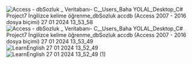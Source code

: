 ![Access - dbSozluk _ Veritabanı- C__Users_Baha YOLAL_Desktop_C# Project7 İngilizce kelime öğrenme_dbSozluk accdb (Access 2007 - 2016 dosya biçimi) 27 01 2024 13_53_58](https://github.com/Bahayll/VocabularyLearningProject/assets/120746431/c63e851a-687b-4aee-9045-a070553eebeb)
![Access - dbSozluk _ Veritabanı- C__Users_Baha YOLAL_Desktop_C# Project7 İngilizce kelime öğrenme_dbSozluk accdb (Access 2007 - 2016 dosya biçimi) 27 01 2024 13_53_49](https://github.com/Bahayll/VocabularyLearningProject/assets/120746431/59192b26-4fc8-47bc-9fb6-3c9bfe49828c)
![LearnEnglish 27 01 2024 13_52_49](https://github.com/Bahayll/VocabularyLearningProject/assets/120746431/3f602962-9282-4480-8409-9b33aedec746)
![LearnEnglish 27 01 2024 13_52_49 (1)](https://github.com/Bahayll/VocabularyLearningProject/assets/120746431/ddb6b6fd-884f-4a68-825e-5ecd0f4d0041)

